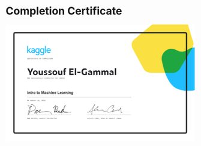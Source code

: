 # Completion Certificate
![Alternative text here](https://github.com/OoFa99/Kaggle_MachineLearning/blob/1de27bf6acbe481188c329a931ee62f189dcc00a/Intro_to_MachineLearning/Youssouf%20El-Gammal%20-%20Intro%20to%20Machine%20Learning.png)
